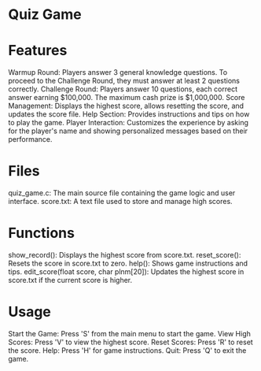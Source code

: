 # Quiz Game 
# Features
Warmup Round: Players answer 3 general knowledge questions. To proceed to the Challenge Round, they must answer at least 2 questions correctly.
Challenge Round: Players answer 10 questions, each correct answer earning $100,000. The maximum cash prize is $1,000,000.
Score Management: Displays the highest score, allows resetting the score, and updates the score file.
Help Section: Provides instructions and tips on how to play the game.
Player Interaction: Customizes the experience by asking for the player's name and showing personalized messages based on their performance.

# Files
quiz_game.c: The main source file containing the game logic and user interface.
score.txt: A text file used to store and manage high scores.

# Functions
show_record(): Displays the highest score from score.txt.
reset_score(): Resets the score in score.txt to zero.
help(): Shows game instructions and tips.
edit_score(float score, char plnm[20]): Updates the highest score in score.txt if the current score is higher.

# Usage
Start the Game: Press 'S' from the main menu to start the game.
View High Scores: Press 'V' to view the highest score.
Reset Scores: Press 'R' to reset the score.
Help: Press 'H' for game instructions.
Quit: Press 'Q' to exit the game.

